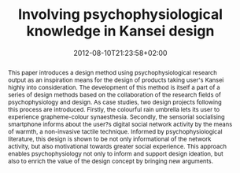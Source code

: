 ---
members: ["PLevy"]
slug: involving-psychophysiological-knowledge-in-kansei-design
title: "Involving psychophysiological knowledge in Kansei design"
layout: single
searchFilter: Publication
searchWeight: 8
publitype: article
subsection: paper
kansei: true
researchpage: true
research: 
    -  kansei
institution:
    heig: 1
    logo: TUe
    short: 'TU/e'
    name: "Eindhoven University of Technology"
    web: "https://www.tue.nl/en/"
    colo: "#c72125"
chaire: false
date: 2012-08-10T21:23:58+02:00
citation:
    authors:
        1: ["Levy", "Pierre", "P."]
        2: ["Kim", "Dahyun", "D."]
        3: ["Tsai", "Tung Jen", "T.J."]
        4: ["Lee", "SungHee", "S.H."]
        5: ["Yamanaka", "Toshimasa", "T."]
    year: 2012
    title: "Involving psychophysiological knowledge in Kansei design"
    journal: "International Journal of Design Engineering"
    number: 5
    volume: 2
    firstpage: "122"
    lastpage: "141"
    doi: "10.1504/IJDE.2012.053018"
reference: "Lévy, P., Kim, D., Tsai, T.J., Lee, S.H., & Yamanaka, T. (2012). Involving psychophysiological knowledge in Kansei design. International Journal of Design Engineering. 5(2), 122-141. doi:10.1504/IJDE.2012.053018"
abstract: "This paper introduces a design method using psychophysiological research output as an inspiration means for the design of products taking user's Kansei highly into consideration. The development of this method is itself a part of a series of design methods based on the collaboration of the research fields of psychophysiology and design. As case studies, two design projects following this process are introduced. Firstly, the colourful rain umbrella lets its user to experience grapheme-colour synaesthesia. Secondly, the sensorial socialising smartphone informs about the user?s digital social network activity by the means of warmth, a non-invasive tactile technique. Informed by psychophysiological literature, this design is shown to be not only informational of the network activity, but also motivational towards greater social experience. This approach enables psychophysiology not only to inform and support design ideation, but also to enrich the value of the design concept by bringing new arguments."
link:
    1: ["paper", "paper", "https://1drv.ms/b/s!AnQx_v88q65Qv4Qir4gxhg_06JYUYA?e=RxddFl"]
    3: ["journal", "journal", "https://www.inderscienceonline.com/doi/abs/10.1504/IJDE.2012.053018"]
---